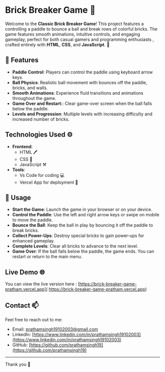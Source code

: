 # Brick Breaker Game 🧱

Welcome to the **Classic Brick Breaker Game**! This project features a controlling a paddle to bounce a ball and break rows of colorful bricks. The game features smooth animations, intuitive controls, and engaging gameplay, perfect for both casual gamers and programming enthusiasts , crafted entirely with **HTML**, **CSS**, and **JavaScript**. 🌟



## 🚀 Features

- **Paddle Control**: Players can control the paddle using keyboard arrow keys.
- **Ball Physics**: Realistic ball movement with bounces off the paddle, bricks, and walls.
- **Smooth Animations**: Experience fluid transitions and animations throughout the game.
- **Game Over and Restart:**: Clear game-over screen when the ball falls below the paddle.
- **Levels and Progression**: Multiple levels with increasing difficulty and increased number of bricks.

## Technologies Used ⚙️

- **Frontend**: 
  - HTML 🖊
  - CSS 🎨
  - JavaScript ⚒
- **Tools**:
  - Vs Code for coding 💻
  - Vercel App for deployment 🚀
  
## 📝 Usage

- **Start the Game**: Launch the game in your browser or on your device.
- **Control the Paddle**: Use the left and right arrow keys or swipe on mobile to move the paddle.
- **Bounce the Ball**: Keep the ball in play by bouncing it off the paddle to break bricks.
- **Collect Power-Ups**: Destroy special bricks to gain power-ups for enhanced gameplay.
- **Complete Levels**: Clear all bricks to advance to the next level.
- **Game Over**: If the ball falls below the paddle, the game ends. You can restart or return to the main menu.


## Live Demo 🌐


You can view the live version here : [https://brick-breaker-game-pratham.vercel.app](
https://brick-breaker-game-pratham.vercel.app) 

## Contact 📫

Feel free to reach out to me:

- Email: prathamsingh19102003@gmail.com
- LinkedIn: [https://www.linkedin.com/in/prathamsingh19102003](https://www.linkedin.com/in/prathamsingh19102003)
- GitHub: [https://github.com/prathamsingh19](https://github.com/prathamsingh19)

---

Thank you 👋
